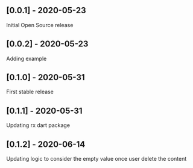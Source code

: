 ## [0.0.1] - 2020-05-23
   Initial Open Source release
   
## [0.0.2] - 2020-05-23
   Adding example
   
 ## [0.1.0] - 2020-05-31
   First stable release
   
  ## [0.1.1] - 2020-05-31
   Updating rx dart package
   
  ## [0.1.2] - 2020-06-14
   Updating logic to consider the empty value once user delete the content

